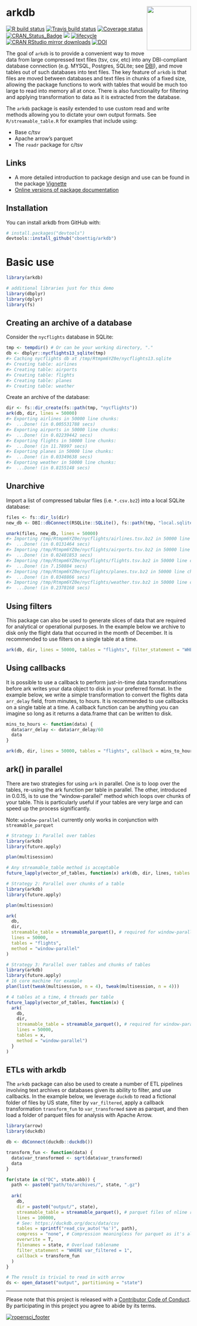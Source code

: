 
# arkdb <img src="man/figures/logo.svg" align="right" alt="" width="120" />

[![R build
status](https://github.com/ropensci/arkdb/workflows/R-CMD-check/badge.svg)](https://github.com/ropensci/arkdb/actions)
[![Travis build
status](https://app.travis-ci.com/ropensci/arkdb.svg?branch=master)](https://app.travis-ci.com/ropensci/arkdb)
[![Coverage
status](https://codecov.io/gh/ropensci/arkdb/branch/master/graph/badge.svg)](https://app.codecov.io/github/ropensci/arkdb?branch=master)
[![CRAN_Status_Badge](http://www.r-pkg.org/badges/version/arkdb)](https://cran.r-project.org/package=arkdb)
[![](https://badges.ropensci.org/224_status.svg)](https://github.com/ropensci/software-review/issues/224)
[![lifecycle](https://img.shields.io/badge/lifecycle-stable-brightgreen.svg)](https://lifecycle.r-lib.org/articles/stages.html)
[![CRAN RStudio mirror
downloads](http://cranlogs.r-pkg.org/badges/grand-total/arkdb)](https://CRAN.R-project.org/package=arkdb)
[![DOI](https://zenodo.org/badge/DOI/10.5281/zenodo.1343943.svg)](https://doi.org/10.5281/zenodo.1343943)
<!-- badges: end -->

<!-- README.md is generated from README.Rmd. Please edit that file -->

The goal of `arkdb` is to provide a convenient way to move data from
large compressed text files (tsv, csv, etc) into any DBI-compliant
database connection (e.g. MYSQL, Postgres, SQLite; see
[DBI](https://solutions.rstudio.com/db/r-packages/DBI/)), and move
tables out of such databases into text files. The key feature of `arkdb`
is that files are moved between databases and text files in chunks of a
fixed size, allowing the package functions to work with tables that
would be much too large to read into memory all at once. There is also
functionality for filtering and applying transformation to data as it is
extracted from the database.

The `arkdb` package is easily extended to use custom read and write
methods allowing you to dictate your own output formats. See
`R/streamable_table.R` for examples that include using:

-   Base c/tsv
-   Apache arrow’s parquet
-   The `readr` package for c/tsv

## Links

-   A more detailed introduction to package design and use can be found
    in the package
    [Vignette](https://docs.ropensci.org/arkdb/articles/arkdb.html)
-   [Online versions of package
    documentation](https://docs.ropensci.org/arkdb/)

## Installation

You can install arkdb from GitHub with:

``` r
# install.packages("devtools")
devtools::install_github("cboettig/arkdb")
```

# Basic use

``` r
library(arkdb)

# additional libraries just for this demo
library(dbplyr)
library(dplyr)
library(fs)
```

## Creating an archive of a database

Consider the `nycflights` database in SQLite:

``` r
tmp <- tempdir() # Or can be your working directory, "."
db <- dbplyr::nycflights13_sqlite(tmp)
#> Caching nycflights db at /tmp/Rtmpm6YZ0e/nycflights13.sqlite
#> Creating table: airlines
#> Creating table: airports
#> Creating table: flights
#> Creating table: planes
#> Creating table: weather
```

Create an archive of the database:

``` r
dir <- fs::dir_create(fs::path(tmp, "nycflights"))
ark(db, dir, lines = 50000)
#> Exporting airlines in 50000 line chunks:
#>  ...Done! (in 0.005531788 secs)
#> Exporting airports in 50000 line chunks:
#>  ...Done! (in 0.02239442 secs)
#> Exporting flights in 50000 line chunks:
#>  ...Done! (in 11.78997 secs)
#> Exporting planes in 50000 line chunks:
#>  ...Done! (in 0.03349638 secs)
#> Exporting weather in 50000 line chunks:
#>  ...Done! (in 0.8155148 secs)
```

## Unarchive

Import a list of compressed tabular files (i.e. `*.csv.bz2`) into a
local SQLite database:

``` r
files <- fs::dir_ls(dir)
new_db <- DBI::dbConnect(RSQLite::SQLite(), fs::path(tmp, "local.sqlite"))

unark(files, new_db, lines = 50000)
#> Importing /tmp/Rtmpm6YZ0e/nycflights/airlines.tsv.bz2 in 50000 line chunks:
#>  ...Done! (in 0.0131464 secs)
#> Importing /tmp/Rtmpm6YZ0e/nycflights/airports.tsv.bz2 in 50000 line chunks:
#>  ...Done! (in 0.02401853 secs)
#> Importing /tmp/Rtmpm6YZ0e/nycflights/flights.tsv.bz2 in 50000 line chunks:
#>  ...Done! (in 7.150884 secs)
#> Importing /tmp/Rtmpm6YZ0e/nycflights/planes.tsv.bz2 in 50000 line chunks:
#>  ...Done! (in 0.0348866 secs)
#> Importing /tmp/Rtmpm6YZ0e/nycflights/weather.tsv.bz2 in 50000 line chunks:
#>  ...Done! (in 0.2378168 secs)
```

## Using filters

This package can also be used to generate slices of data that are
required for analytical or operational purposes. In the example below we
archive to disk only the flight data that occurred in the month of
December. It is recommended to use filters on a single table at a time.

``` r
ark(db, dir, lines = 50000, tables = "flights", filter_statement = "WHERE month = 12")
```

## Using callbacks

It is possible to use a callback to perform just-in-time data
transformations before ark writes your data object to disk in your
preferred format. In the example below, we write a simple transformation
to convert the flights data `arr_delay` field, from minutes, to hours.
It is recommended to use callbacks on a single table at a time. A
callback function can be anything you can imagine so long as it returns
a data.frame that can be written to disk.

``` r
mins_to_hours <- function(data) {
  data$arr_delay <- data$arr_delay/60
  data
}

ark(db, dir, lines = 50000, tables = "flights", callback = mins_to_hours)
```

## ark() in parallel

There are two strategies for using `ark` in parallel. One is to loop
over the tables, re-using the ark function per table in parallel. The
other, introduced in 0.0.15, is to use the “window-parallel” method
which loops over chunks of your table. This is particularly useful if
your tables are very large and can speed up the process significantly.

Note: `window-parallel` currently only works in conjunction with
`streamable_parquet`

``` r
# Strategy 1: Parallel over tables
library(arkdb)
library(future.apply)

plan(multisession)

# Any streamable_table method is acceptable
future_lapply(vector_of_tables, function(x) ark(db, dir, lines, tables = x))

# Strategy 2: Parallel over chunks of a table
library(arkdb)
library(future.apply)

plan(multisession)

ark(
  db, 
  dir, 
  streamable_table = streamable_parquet(), # required for window-parallel
  lines = 50000, 
  tables = "flights", 
  method = "window-parallel"
)

# Strategy 3: Parallel over tables and chunks of tables
library(arkdb)
library(future.apply)
# 16 core machine for example
plan(list(tweak(multisession, n = 4), tweak(multisession, n = 4)))

# 4 tables at a time, 4 threads per table
future_lapply(vector_of_tables, function(x) { 
  ark(
    db, 
    dir, 
    streamable_table = streamable_parquet(), # required for window-parallel
    lines = 50000, 
    tables = x, 
    method = "window-parallel")
  }
)
```

## ETLs with arkdb

The `arkdb` package can also be used to create a number of ETL pipelines
involving text archives or databases given its ability to filter, and
use callbacks. In the example below, we leverage `duckdb` to read a
fictional folder of files by US state, filter by `var_filtered`, apply a
callback transformation `transform_fun` to `var_transformed` save as
parquet, and then load a folder of parquet files for analysis with
Apache Arrow.

``` r
library(arrow)
library(duckdb)

db <- dbConnect(duckdb::duckdb())

transform_fun <- function(data) {
  data$var_transformed <- sqrt(data$var_transformed)
  data
}

for(state in c("DC", state.abb)) {
  path <- paste0("path/to/archives/", state, ".gz")
  
  ark(
    db,
    dir = paste0("output/", state),
    streamable_table = streamable_parquet(), # parquet files of nline rows
    lines = 100000,
    # See: https://duckdb.org/docs/data/csv
    tables = sprintf("read_csv_auto('%s')", path), 
    compress = "none", # Compression meaningless for parquet as it's already compressed
    overwrite = T, 
    filenames = state, # Overload tablename
    filter_statement = "WHERE var_filtered = 1",
    callback = transform_fun
  )
}

# The result is trivial to read in with arrow 
ds <- open_dataset("output", partitioning = "state")
```

------------------------------------------------------------------------

Please note that this project is released with a [Contributor Code of
Conduct](https://ropensci.org/code-of-conduct/). By participating in
this project you agree to abide by its terms.

[![ropensci_footer](https://ropensci.org/public_images/ropensci_footer.png)](https://ropensci.org)
